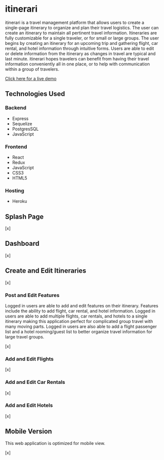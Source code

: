 # itinerari
itinerari is a travel management platform that allows users to create a single-page itinerary to organize and plan their travel logistics. The user can create an itinerary to maintain all pertinent travel information. Itineraries are fully customizable for a single traveler, or for small or large groups. The user begins by creating an itinerary for an upcoming trip and gathering flight, car rental, and hotel information through intuitive forms. Users are able to edit or delete information from the itinerary as changes in travel are typical and last minute. itinerari hopes travelers can benefit from having their travel information conveniently all in one place, or to help with communication within a group of travelers.

[Click here for a live demo](https://itinerari-app.herokuapp.com/)

## Technologies Used
### Backend
* Express
* Sequelize
* PostgresSQL
* JavaScript

### Frontend
* React
* Redux
* JavaScript
* CSS3
* HTML5

### Hosting
* Heroku

## Splash Page
[x]

## Dashboard
[x]

## Create and Edit Itineraries
[x]

### Post and Edit Features
Logged in users are able to add and edit features on their itinerary. Features include the ability to add flight, car rental, and hotel information. Logged in users are able to add multiple flights, car rentals, and hotels to a single itinerary making this application perfect for complicated group travel with many moving parts. Logged in users are also able to add a flight passenger list and a hotel rooming/guest list to better organize travel information for large travel groups. 

[x]

### Add and Edit Flights
[x]

### Add and Edit Car Rentals
[x]

### Add and Edit Hotels
[x]

## Mobile Version
This web application is optimized for mobile view. 

[x] 
